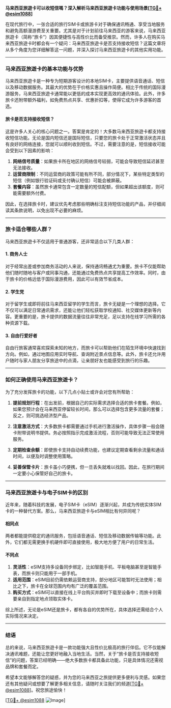 **马来西亚旅遊卡可以收短信嗎？深入解析马来西亚旅遊卡功能与使用场景[[TG💪+ @esim1088](https://t.me/s/esim1088)]**

在现代旅行中，一张合适的旅行SIM卡或旅游卡对于确保通讯畅通、享受当地服务和避免高额漫游费至关重要。尤其是对于计划前往马来西亚的游客来说，马来西亚旅遊卡（简称“旅卡”）因其便捷性与高性价比而备受推崇。然而，许多人在购买马来西亚旅遊卡时都会有一个疑问：马来西亚旅遊卡是否支持接收短信？这篇文章将从多个角度为您详细解答这一问题，并深入探讨马来西亚旅遊卡的其他实用功能。

---

### **马来西亚旅遊卡的基本功能与优势**

马来西亚旅遊卡是一种专为短期游客设计的本地SIM卡，主要提供语音通话、短信以及移动数据服务。其最大的优势在于价格实惠且操作简便。相比于传统的国际漫游服务，马来西亚旅遊卡通常能以更低的成本实现更高效的通讯体验。此外，许多旅卡还附带额外福利，如免费热点共享、优惠折扣等，使得它成为许多游客的首选。

#### **旅卡是否支持接收短信？**

这是许多人关心的核心问题之一。答案是肯定的！大多数马来西亚旅遊卡都支持接收短信功能。无论是国内短信还是国际短信，只要您的旅卡处于正常激活状态并且有良好的网络连接，您就可以顺利收到短信。不过，需要注意的是，短信接收可能会受到以下因素的影响：

1. **网络信号质量**：如果旅卡所在地区的网络信号较弱，可能会导致短信延迟甚至无法接收。
2. **运营商限制**：不同运营商的政策可能有所不同，部分情况下，某些特定类型的短信（例如银行验证码或支付确认短信）可能会被屏蔽。
3. **套餐内容**：虽然旅卡通常包含一定数量的短信配额，但如果超出该额度，则可能需要额外付费。

因此，在选择旅卡时，建议优先考虑那些明确标注支持短信功能的产品，并仔细阅读其条款说明，以免出现不必要的麻烦。

---

### **旅卡适合哪些人群？**

马来西亚旅遊卡不仅适用于普通游客，还非常适合以下几类人群：

#### **1. 商务人士**
对于经常出差或参加商务活动的人来说，保持通讯畅通尤为重要。旅卡不仅能帮助他们随时随地与客户或同事沟通，还能通过免费热点共享提高工作效率。同时，由于旅卡的价格远低于国际漫游费用，因此可以有效节省成本。

#### **2. 学生党**
对于留学生或即将前往马来西亚留学的学生而言，旅卡无疑是一个理想的选择。它不仅可以满足日常通讯需求，还能让他们轻松获取学校通知、社交媒体更新等内容。更重要的是，旅卡提供的数据流量往往非常充足，足以支持在线学习所需的各种资源下载。

#### **3. 自由行爱好者**
自由行旅客通常喜欢探索未知的地方，而旅卡可以帮助他们在陌生环境中快速找到方向。例如，通过地图应用实时导航、查询附近景点信息等。此外，旅卡还允许用户随时与家人朋友分享旅途中的点滴，让亲朋好友也能感受到旅行的乐趣。

---

### **如何正确使用马来西亚旅遊卡？**

为了充分发挥旅卡的功能，以下几点小贴士或许会对您有所帮助：

1. **提前规划行程**：在出发前，根据自己的实际需求选择合适的旅卡套餐。例如，如果您预计会在马来西亚停留较长时间，那么可以选择包含更多流量的套餐；反之，则可挑选经济型产品。
   
2. **注意激活方式**：大多数旅卡都需要通过手机进行激活操作，具体步骤一般会随卡附带说明书提供。务必按照指示完成激活流程，否则可能导致无法正常使用服务。

3. **定期检查余额**：即使旅卡支持自动续费功能，也建议定期查看剩余流量和通话时间，以便及时调整使用策略。

4. **妥善保管卡片**：旅卡虽小巧便携，但一旦丢失就难以找回。因此，在旅行期间一定要小心保管好自己的旅卡。

---

### **马来西亚旅遊卡与电子SIM卡的区别**

近年来，随着科技的发展，电子SIM卡（eSIM）逐渐兴起，并成为传统实体SIM卡的一种替代方案。那么，马来西亚旅遊卡与eSIM相比有何异同呢？

#### **相同点**
两者都能提供稳定的通讯服务，包括语音通话、短信及移动数据传输等功能。此外，它们都无需更换手机硬件即可直接使用，极大地方便了用户的日常生活。

#### **不同点**
1. **灵活性**：eSIM支持多设备同步绑定，比如智能手机、平板电脑甚至是智能手表，而旅卡则只能用于一部手机。
2. **适用范围**：eSIM目前仍需依赖运营商支持，部分地区可能暂时无法使用；相比之下，旅卡在全球范围内均有广泛的覆盖范围。
3. **购买方式**：eSIM可以直接在线上平台购买并即时下载至设备中；而旅卡则需要亲自到指定地点领取实体卡。

综上所述，无论是eSIM还是旅卡，都有各自的优势所在，具体选择还需结合个人实际情况来决定。

---

### **结语**

总的来说，马来西亚旅遊卡是一款功能强大且性价比极高的旅行伴侣。它不仅能解决通讯难题，还能让您更好地融入当地生活。当然，关于“旅卡是否支持接收短信”的问题，答案已经明确——绝大多数旅卡都具备此功能，只是具体情况还需视品牌和套餐而定。

希望本文能够解答您的疑惑，并为您的马来西亚之旅提供更多便利与灵感。如果您还有其他疑问或想要了解更多相关信息，请随时关注我们的频道[[TG💪+ @esim1088](https://t.me/s/esim1088)]。祝您旅途愉快！

[[TG💪+ @esim1088](https://t.me/s/esim1088) ![Image](https://i.postimg.cc/4NQfJmqS/Snipaste-2025-05-13-00-14-12.png)]